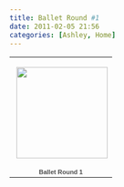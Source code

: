 ```yaml
---
title: Ballet Round #1
date: 2011-02-05 21:56
categories: [Ashley, Home]
---
```

<table style="width:194px;"><tr><td align="center" style="height:194px;background:url(https://picasaweb.google.com/s/c/transparent_album_background.gif) no-repeat left"><a href="https://picasaweb.google.com/wyseguys/BalletRound1?authkey=Gv1sRgCIOi3pP4-omnWQ&amp;feat=embedwebsite"><img src="https://lh4.googleusercontent.com/_bNrV-VN1BbE/TbY6QwXHCIE/AAAAAAAAFq8/nbn3wTCzA_s/s160-c/BalletRound1.jpg" width="160" height="160" style="margin:1px 0 0 4px;" /></a></td></tr><tr><td style="text-align:center;font-family:arial,sans-serif;font-size:11px"><a href="https://picasaweb.google.com/wyseguys/BalletRound1?authkey=Gv1sRgCIOi3pP4-omnWQ&amp;feat=embedwebsite" style="color:#4D4D4D;font-weight:bold;text-decoration:none;">Ballet Round 1</a></td></tr></table>
